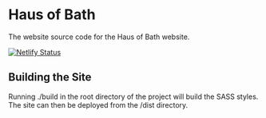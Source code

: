 # Haus of Bath

The website source code for the Haus of Bath website.

[![Netlify Status](https://api.netlify.com/api/v1/badges/54bcf758-0d30-400f-b7b6-f8ad51c5e2df/deploy-status)](https://app.netlify.com/sites/hausofbath/deploys)


## Building the Site
Running ./build in the root directory of the project will build the SASS styles. The site can then be deployed from the /dist directory.
